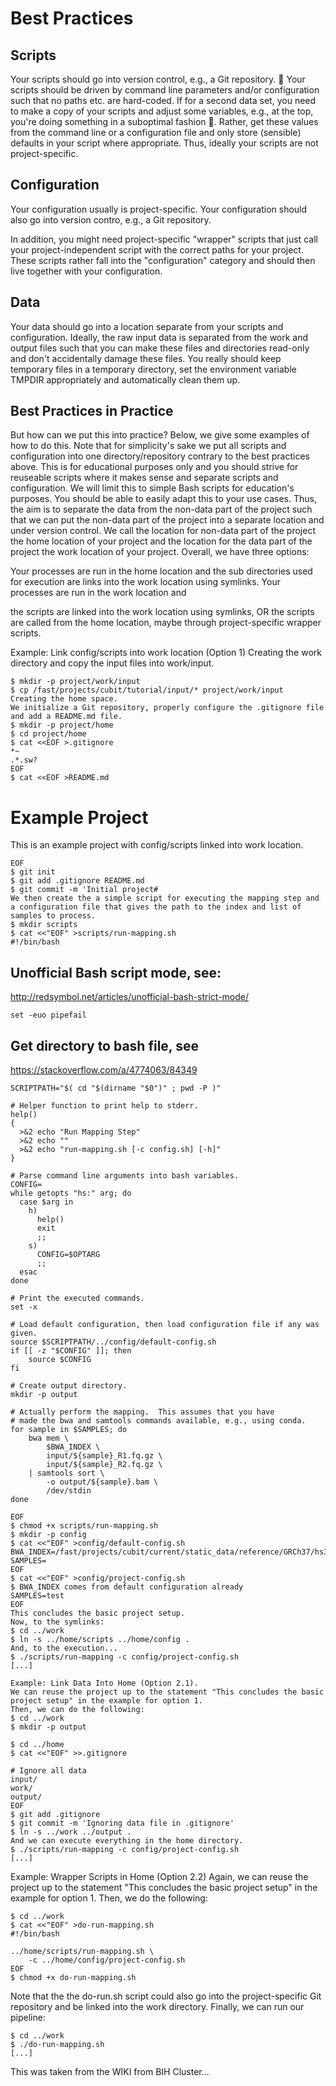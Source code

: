 # Best Practices

## Scripts

Your scripts should go into version control, e.g., a Git repository. :page_with_curl:
Your scripts should be driven by command line parameters and/or configuration such that no paths etc. are hard-coded.
If for a second data set, you need to make a copy of your scripts and adjust some variables, e.g., at the top, you're doing something in a suboptimal fashion :shit:.
Rather, get these values from the command line or a configuration file and only store (sensible) defaults in your script where appropriate.
Thus, ideally your scripts are not project-specific.


## Configuration

Your configuration usually is project-specific.
Your configuration should also go into version contro, e.g., a Git repository.

In addition, you might need project-specific "wrapper" scripts that just call your project-independent script with the correct paths for your project.
These scripts rather fall into the "configuration" category and should then live together with your configuration.

## Data

Your data should go into a location separate from your scripts and configuration.
Ideally, the raw input data is separated from the work and output files such that you can make these files and directories read-only and don't accidentally damage these files.
You really should keep temporary files in a temporary directory, set the environment variable TMPDIR appropriately and automatically clean them up.

## Best Practices in Practice

But how can we put this into practice?
Below, we give some examples of how to do this.
Note that for simplicity's sake we put all scripts and configuration into one directory/repository contrary to the best practices above.
This is for educational purposes only and you should strive for reuseable scripts where it makes sense and separate scripts and configuration.
We will limit this to simple Bash scripts for education's purposes.
You should be able to easily adapt this to your use cases.
Thus, the aim is to separate the data from the non-data part of the project such that we can put the non-data part of the project into a separate location and under version control.
We call the location for non-data part of the project the home location of your project and the location for the data part of the project the work location of your project.
Overall, we have three options:

Your processes are run in the home location and the sub directories used for execution are links into the work location using symlinks.
Your processes are run in the work location and

the scripts are linked into the work location using symlinks, OR
the scripts are called from the home location, maybe through project-specific wrapper scripts.




Example: Link config/scripts into work location (Option 1)
Creating the work directory and copy the input files into work/input.
```
$ mkdir -p project/work/input
$ cp /fast/projects/cubit/tutorial/input/* project/work/input
Creating the home space.
We initialize a Git repository, properly configure the .gitignore file and add a README.md file.
$ mkdir -p project/home
$ cd project/home
$ cat <<EOF >.gitignore
*~
.*.sw?
EOF
$ cat <<EOF >README.md
```
# Example Project

This is an example project with config/scripts linked into work location.
```
EOF
$ git init
$ git add .gitignore README.md
$ git commit -m 'Initial project#
We then create the a simple script for executing the mapping step and a configuration file that gives the path to the index and list of samples to process.
$ mkdir scripts
$ cat <<"EOF" >scripts/run-mapping.sh
#!/bin/bash
```
## Unofficial Bash script mode, see:
http://redsymbol.net/articles/unofficial-bash-strict-mode/
```
set -euo pipefail
```
## Get directory to bash file, see
 https://stackoverflow.com/a/4774063/84349
```
SCRIPTPATH="$( cd "$(dirname "$0")" ; pwd -P )"

# Helper function to print help to stderr.
help()
{
  >&2 echo "Run Mapping Step"
  >&2 echo ""
  >&2 echo "run-mapping.sh [-c config.sh] [-h]"
}

# Parse command line arguments into bash variables.
CONFIG=
while getopts "hs:" arg; do
  case $arg in
    h)
      help()
      exit
      ;;
    s)
      CONFIG=$OPTARG
      ;;
  esac
done

# Print the executed commands.
set -x

# Load default configuration, then load configuration file if any was given.
source $SCRIPTPATH/../config/default-config.sh
if [[ -z "$CONFIG" ]]; then
    source $CONFIG
fi

# Create output directory.
mkdir -p output

# Actually perform the mapping.  This assumes that you have
# made the bwa and samtools commands available, e.g., using conda.
for sample in $SAMPLES; do
    bwa mem \
        $BWA_INDEX \
        input/${sample}_R1.fq.gz \
        input/${sample}_R2.fq.gz \
    | samtools sort \
        -o output/${sample}.bam \
        /dev/stdin
done

EOF
$ chmod +x scripts/run-mapping.sh
$ mkdir -p config
$ cat <<"EOF" >config/default-config.sh
BWA_INDEX=/fast/projects/cubit/current/static_data/reference/GRCh37/hs37d5/hs37d5.fa
SAMPLES=
EOF
$ cat <<"EOF" >config/project-config.sh
$ BWA_INDEX comes from default configuration already
SAMPLES=test
EOF
This concludes the basic project setup.
Now, to the symlinks:
$ cd ../work
$ ln -s ../home/scripts ../home/config .
And, to the execution...
$ ./scripts/run-mapping -c config/project-config.sh
[...]

Example: Link Data Into Home (Option 2.1).
We can reuse the project up to the statement "This concludes the basic project setup" in the example for option 1.
Then, we can do the following:
$ cd ../work
$ mkdir -p output

$ cd ../home
$ cat <<"EOF" >>.gitignore

# Ignore all data
input/
work/
output/
EOF
$ git add .gitignore
$ git commit -m 'Ignoring data file in .gitignore'
$ ln -s ../work ../output .
And we can execute everything in the home directory.
$ ./scripts/run-mapping -c config/project-config.sh
[...]
```
Example: Wrapper Scripts in Home (Option 2.2)
Again, we can reuse the project up to the statement "This concludes the basic project setup" in the example for option 1.
Then, we do the following:
```
$ cd ../work
$ cat <<"EOF" >do-run-mapping.sh
#!/bin/bash

../home/scripts/run-mapping.sh \
    -c ../home/config/project-config.sh
EOF
$ chmod +x do-run-mapping.sh
```
Note that the the do-run.sh script could also go into the project-specific Git repository and be linked into the work directory.
Finally, we can run our pipeline:
```
$ cd ../work
$ ./do-run-mapping.sh
[...]
```
This was taken from the WIKI from BIH Cluster...
